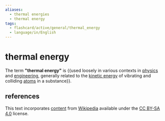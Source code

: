 ```yaml
---
aliases:
  - thermal energies
  - thermal energy
tags:
  - flashcard/active/general/thermal_energy
  - language/in/English
---
```


# thermal energy

The term __"thermal energy"__ is {{used loosely in various contexts in [physics](physics.md) and [engineering](engineering.md), generally related to the [kinetic energy](kinetic%20energy.md) of vibrating and colliding [atoms](atom.md) in a substance}}. <!--SR:!2024-08-27,31,270-->

## references

This text incorporates [content](https://en.wikipedia.org/wiki/thermal_energy) from [Wikipedia](Wikipedia.md) available under the [CC BY-SA 4.0](https://creativecommons.org/licenses/by-sa/4.0/) license.
